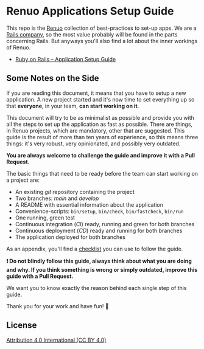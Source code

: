 # Renuo Applications Setup Guide

This repo is the [Renuo](https://www.renuo.ch) collection of best-practices to set-up apps.
We are a [Rails company](https://rubyonrails.org/foundation), so the most value probably
will be found in the parts concerning Rails. But anyways you'll also find a lot about the
inner workings of Renuo.

* [Ruby on Rails – Application Setup Guide](./ruby_on_rails/README.md)

## Some Notes on the Side

If you are reading this document, it means that you have to setup a new application.
A new project started and it's now time to set everything up so that **everyone**,
in your team, **can start working on it**.

This document will try to be as minimalist as possible and provide you with all the steps to set up the application as
fast as possible. There are things, in Renuo projects, which are mandatory, other that are suggested.
This guide is the result of more than ten years of experience, so this means three things: it's very robust, very opinionated, and possibly very outdated.

**You are always welcome to challenge the guide and improve it with a Pull Request.**

The basic things that need to be ready before the team can start working on a project are:

* An existing *git* repository containing the project
* Two branches: *main* and *develop*
* A README with essential information about the application
* Convenience-scripts: `bin/setup`, `bin/check`, `bin/fastcheck`, `bin/run`
* One running, green test
* Continuous integration (*CI*) ready, running and green for both branches
* Continuous deployment (*CD*) ready and running for both branches
* The application deployed for both branches

As an appendix, you'll find a [checklist](checklist.md) you can use to follow the guide.

**:exclamation: Do not blindly follow this guide, always think about what you are doing and why.
If you think something is wrong or simply outdated, improve this guide with a Pull Request.**

We want you to know exactly the reason behind each single step of this guide.

Thank you for your work and have fun! :tada:

## License

[Attribution 4.0 International (CC BY 4.0)](https://creativecommons.org/licenses/by/4.0/legalcode)
